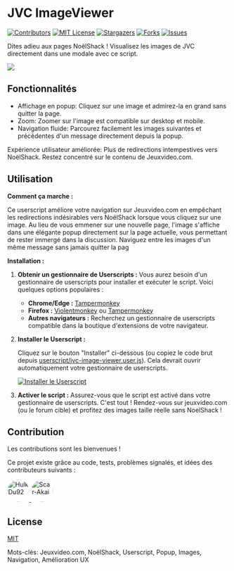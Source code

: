 # JVC ImageViewer

[![Contributors][contributors-shield]][contributors-url]
[![MIT License][license-shield]][license-url]
[![Stargazers][stars-shield]][stars-url]
[![Forks][forks-shield]][forks-url]
[![Issues][issues-shield]][issues-url]


Dites adieu aux pages NoëlShack ! Visualisez les images de JVC directement dans une modale avec ce script.

<img src="https://image.noelshack.com/fichiers/2024/48/3/1732719291-imageviewer-script.jpg"/>

## Fonctionnalités

* Affichage en popup: Cliquez sur une image et admirez-la en grand sans quitter la page.
* Zoom: Zoomer sur l'image est compatible sur desktop et mobile.
* Navigation fluide: Parcourez facilement les images suivantes et précédentes d'un message directement depuis la popup.

Expérience utilisateur améliorée: Plus de redirections intempestives vers NoëlShack. Restez concentré sur le contenu de Jeuxvideo.com.

## Utilisation

**Comment ça marche :**

Ce userscript améliore votre navigation sur Jeuxvideo.com en empêchant les redirections indésirables vers NoëlShack lorsque vous cliquez sur une image. Au lieu de vous emmener sur une nouvelle page, l'image s'affiche dans une élégante popup directement sur la page actuelle, vous permettant de rester immergé dans la discussion. Naviguez entre les images d'un même message sans jamais quitter la pag

**Installation :**

1. **Obtenir un gestionnaire de Userscripts :** Vous aurez besoin d'un gestionnaire de userscripts pour installer et exécuter le script. Voici quelques options populaires :

    * **Chrome/Edge :** [Tampermonkey](https://www.tampermonkey.net/)
    * **Firefox :** [Violentmonkey](https://violentmonkey.github.io/) ou [Tampermonkey](https://www.tampermonkey.net/)
    * **Autres navigateurs :** Recherchez un gestionnaire de userscripts compatible dans la boutique d'extensions de votre navigateur.

2. **Installer le Userscript :**

    Cliquez sur le bouton "Installer" ci-dessous (ou copiez le code brut depuis [userscript/jvc-image-viewer.user.js](userscript/jvc-image-viewer.user.js)). Cela devrait ouvrir automatiquement votre gestionnaire de userscripts.


    [![Installer le Userscript](https://img.shields.io/badge/Installer%20le%20Userscript-Cliquez%20ici-brightgreen?style=for-the-badge&logo=tampermonkey)](https://update.greasyfork.org/508447-jvc-imageviewer.user.js)


3. **Activer le script :** Assurez-vous que le script est activé dans votre gestionnaire de userscripts. C'est tout ! Rendez-vous sur jeuxvideo.com (ou le forum cible) et profitez des images taille réelle sans NoelShack !

## Contribution

Les contributions sont les bienvenues !

Ce projet existe grâce au code, tests, problèmes signalés, et idées des contributeurs suivants :

<a href="https://github.com/reborn12345">
  <img src="https://github.com/reborn12345.png?size=50" style="border-radius: 50%; width: 50px; height: 50px;" alt="HulkDu92">
</a>

<a href="https://github.com/Atlantis-GitH">
  <img src="https://github.com/Atlantis-GitH.png?size=50" style="border-radius: 50%; width: 50px; height: 50px;" alt="Scar-Akai">
</a>


## License

[MIT](LICENSE)

Mots-clés: Jeuxvideo.com, NoëlShack, Userscript, Popup, Images, Navigation, Amélioration UX

<!-- MARKDOWN LINKS & IMAGES -->
[contributors-shield]: https://img.shields.io/github/contributors/reborn12345/jvc-image-viewer.svg?style=for-the-badge
[contributors-url]: https://github.com/reborn12345/jvc-image-viewer/graphs/contributors
[license-shield]: https://img.shields.io/github/license/reborn12345/jvc-image-viewer.svg?style=for-the-badge
[license-url]: https://github.com/reborn12345/jvc-image-viewer/blob/master/LICENSE
[stars-shield]: https://img.shields.io/github/stars/reborn12345/jvc-image-viewer.svg?style=for-the-badge
[stars-url]: https://github.com/reborn12345/jvc-image-viewer/stargazers
[forks-shield]: https://img.shields.io/github/forks/reborn12345/jvc-image-viewer.svg?style=for-the-badge
[forks-url]: https://github.com/reborn12345/jvc-smileys/network/members
[issues-shield]: https://img.shields.io/github/issues/reborn12345/jvc-image-viewer.svg?style=for-the-badge
[issues-url]: https://github.com/reborn12345/jvc-image-viewer/issues
